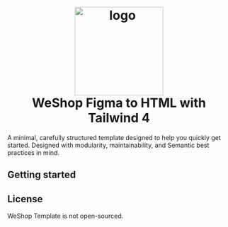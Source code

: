 <h1 align="center" style="position: relative;">
  <br>
    <img src="./assets/shoppy-x-ray.svg" alt="logo" width="200">
  <br>
  WeShop Figma to HTML with Tailwind 4
</h1>

A minimal, carefully structured template designed to help you quickly get started. Designed with modularity, maintainability, and Semantic best practices in mind.

## Getting started

## License

WeShop Template is not open-sourced.
